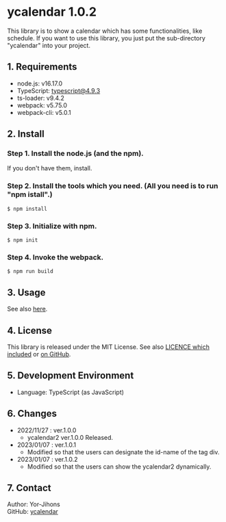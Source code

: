 # ycalendar 1.0.2

This library is to show a calendar which has some functionalities, like schedule.
If you want to use this library, you just put the sub-directory "ycalendar" into your project.

## 1. Requirements

- node.js: v16.17.0
- TypeScript: typescript@4.9.3
- ts-loader: v9.4.2
- webpack: v5.75.0
- webpack-cli: v5.0.1

## 2. Install

### Step 1. Install the node.js (and the npm).

If you don't have them, install.

### Step 2. Install the tools which you need. (All you need is to run "npm istall".)

```
$ npm install
```

### Step 3. Initialize with npm.

```
$ npm init
```

### Step 4. Invoke the webpack.

```
$ npm run build
```


## 3. Usage

See also [here](./ycalendar2/README.md).

## 4. License

This library is released under the MIT License. See also [LICENCE which included](./LICENSE) or [on GitHub](https://github.com/Yor-Jihons/ycalendar/blob/main/ycalendar2/LICENSE).

## 5. Development Environment

- Language: TypeScript (as JavaScript)

## 6. Changes

* 2022/11/27 : ver.1.0.0
    - ycalendar2 ver.1.0.0 Released.
* 2023/01/07 : ver.1.0.1
    - Modified so that the users can designate the id-name of the tag div.
* 2023/01/07 : ver.1.0.2
    - Modified so that the users can show the ycalendar2 dynamically.

## 7. Contact

Author: Yor-Jihons  
GitHub: [ycalendar](https://github.com/Yor-Jihons/ycalendar2)  

